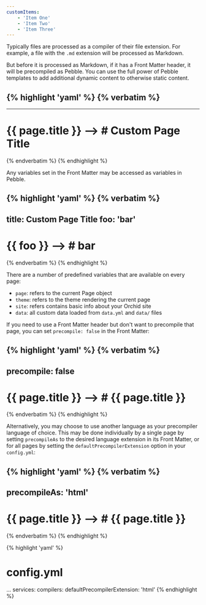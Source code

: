 ```yaml
---
customItems:
    - 'Item One'
    - 'Item Two'
    - 'Item Three'
---
```


Typically files are processed as a compiler of their file extension. For example, a file with the `.md` extension will
be processed as Markdown.

But before it is processed as Markdown, if it has a Front Matter header, it will be precompiled as Pebble. You can use
the full power of Pebble templates to add additional dynamic content to otherwise static content.

{% highlight 'yaml' %}
{% verbatim %}
---
---

# {{ page.title }} --> # Custom Page Title
{% endverbatim %}
{% endhighlight %}

Any variables set in the Front Matter may be accessed as variables in Pebble.

{% highlight 'yaml' %}
{% verbatim %}
---
title: Custom Page Title
foo: 'bar'
---

# {{ foo }} --> # bar
{% endverbatim %}
{% endhighlight %}

There are a number of predefined variables that are available on every page:

- `page`: refers to the current Page object
- `theme`: refers to the theme rendering the current page
- `site`: refers contains basic info about your Orchid site
- `data`: all custom data loaded from `data.yml` and `data/` files

If you need to use a Front Matter header but don't want to precompile that page, you can set `precompile: false` in the
Front Matter:

{% highlight 'yaml' %}
{% verbatim %}
---
precompile: false
---

# {{ page.title }} --> # {{ page.title }}
{% endverbatim %}
{% endhighlight %}

Alternatively, you may choose to use another language as your precompiler language of choice. This may be done 
individually by a single page by setting `precompileAs` to the desired language extension in its Front Matter, or for 
all pages by setting the `defaultPrecompilerExtension` option in your `config.yml`:

{% highlight 'yaml' %}
{% verbatim %}
---
precompileAs: 'html'
---

# {{ page.title }} --> # {{ page.title }}
{% endverbatim %}
{% endhighlight %}

{% highlight 'yaml' %}
# config.yml
...
services:
  compilers:
    defaultPrecompilerExtension: 'html'
{% endhighlight %}
